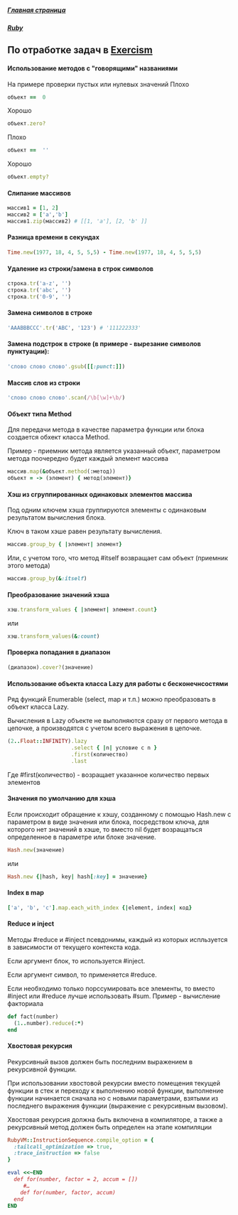 ##### [Главная страница](../index.md)
##### [Ruby](index.md)
## По отработке задач в [Exercism](https:\\exercism.io)
#### Использование методов с "говорящими" названиями
На примере проверки пустых или нулевых значений
Плохо
```ruby
объект ==  0
```
Хорошо
```ruby
объект.zero?
```
Плохо
```ruby
объект ==  ''
```
Хорошо
```ruby
объект.empty?
```
#### Слипание массивов
```ruby
массив1 = [1, 2]
массив2 = ['a','b']
массив1.zip(массив2) # [[1, 'a'], [2, 'b' ]]
```
#### Разница времени в секундах
```ruby
Time.new(1977, 18, 4, 5, 5,5) - Time.new(1977, 18, 4, 5, 5,5)
```
#### Удаление из строки/замена в строк символов
```ruby
строка.tr('a-z', '')
строка.tr('abc', '')
строка.tr('0-9', '')
```
#### Замена символов в строке
```ruby
'AAABBBCCC'.tr('ABC', '123') # '111222333'
```
#### Замена подстрок в строке (в примере - вырезание символов пунктуации):
```ruby
'слово слово слово'.gsub([[:punct:]])
```
#### Массив слов из строки
```ruby
'слово слово слово'.scan(/\b[\w]+\b/)
```
#### Объект типа Method
Для передачи метода в качестве параметра функции или блока создается обхект класса Method.

Пример - приемник метода является указанный объект, параметром метода поочередно будет каждый элемент массива
```ruby
массив.map(&объект.method(:метод))
объект = -> (элемент) { метод(элемент)}
```
#### Хэш из сгруппированных одинаковых элементов массива
Под одним ключем хэша группируются элементы с одинаковым результатом вычисления блока.

Ключ в таком хэше равен результату вычисления.
```ruby
массив.group_by { |элемент| элемент}
```
Или, с учетом того, что метод #itself возвращает сам объект (приемник этого метода)
```ruby
массив.group_by(&:itself)
```
#### Преобразование значений хэша
```ruby
хэш.transform_values { |элемент| элемент.count}
```
или
```ruby
хэш.transform_values(&:count)
```
#### Проверка попадания в диапазон
```ruby
(диапазон).cover?(значение)
```
#### Использование объекта класса Lazy для работы с бесконечнсостями
Ряд функций Enumerable (select, map и т.п.) можно преобразовать в объект класса Lazy.

Вычисления в Lazy объекте не выполняются сразу от первого метода в цепочке, а производятся с учетом всего выражения в цепочке.
```ruby
(2..Float::INFINITY).lazy
                    .select { |n| условие c n }
                    .first(количество)
                    .last
```
Где #first(количество) - возращает указанное количество первых элементов
#### Значения по умолчанию для хэша
Если происходит обращение к хэшу, созданному с помощью Hash.new с параметром в виде значения или блока, посредством ключа, для которого нет значений в хэше, то вместо nil будет возращаться определенное в параметре или блоке значение.
```ruby
Hash.new(значение)
```
или
```ruby
Hash.new {|hash, key| hash[:key] = значение}
```
#### Index в map
```ruby
['a', 'b', 'c'].map.each_with_index {|element, index| код}
```
#### Reduce и inject
Методы #reduce и #inject псевдонимы, каждый из которых испльзуется в зависимости от текущего контекста кода.

Если аргумент блок, то используется #inject.

Если аргумент символ, то применяется #reduce.

Если необходимо только порссумировать все элементы, то вместо #inject или #reduce лучше использовать #sum.
Пример - вычисление факториала
```ruby
def fact(number)
  (1..number).reduce(:*)
end
```
#### Хвостовая рекурсия
Рекурсивный вызов должен быть последним выражением в рекурсивной функции.

При использовании хвостовой рекурсии вместо помещения текущей функции в стек и переходу к выполнению новой функции, выполнение функции начинается сначала но с новыми параметрами, взятыми из последнего выражения функции (выражение с рекурсивным вызовом).

Хвостовая рекурсия должна быть включена в компиляторе, а также а рекурсивный метод должен быть определен на этапе компиляции
```ruby
RubyVM::InstructionSequence.compile_option = {
  :tailcall_optimization => true,
  :trace_instruction => false
}

eval <<~END
  def for(number, factor = 2, accum = [])
     #…
    def for(number, factor, accum)
  end
END
```

